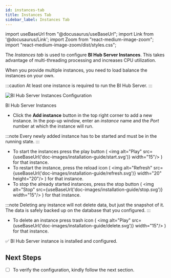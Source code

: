 ```yaml
---
id: instances-tab
title: Instances Tab
sidebar_label: Instances Tab
---
```


import useBaseUrl from "@docusaurus/useBaseUrl";
import Link from '@docusaurus/Link';
import Zoom from "react-medium-image-zoom";
import "react-medium-image-zoom/dist/styles.css";

The *Instances tab* is used to configure **BI Hub Server Instances**. 
This takes advantage of multi-threading processing and increases CPU utilization.

When you provide multiple instances, you need to load balance the instances on your own.

:::caution
 At least one instance is required to run the BI Hub Server.
:::

  <div class="center">
    <Zoom>
      <img alt="BI Hub Server Instances Configuration" src={useBaseUrl('doc-images/installation-guide/bihub-server-instances.png')}/>
    </Zoom>
    <p>BI Hub Server Instances</p>
  </div>

* Click the **Add instance** button in the top right corner to add a new instance. In the pop-up window, enter an *instance* name and the *Port* number at which the instance will run.

:::note
Every newly added instance has to be started and must be in the running state.
:::

* To start the instances press the play button ( <Zoom><img alt="Play" src={useBaseUrl('doc-images/installation-guide/start.svg')} width="15"/></Zoom> ) for that instance.
* To restart the instance, press the reload icon ( <Zoom><img alt="Refresh" src={useBaseUrl('doc-images/installation-guide/refresh.svg')} width="20" height="20"/></Zoom> ) for that instance.
* To stop the already started instances, press the stop button ( <Zoom><img alt="Stop" src={useBaseUrl('doc-images/installation-guide/stop.svg')} width="15"/></Zoom> ) for that instance.

:::note
Deleting any instance will not delete data, but just the snapshot of it. The data is safely backed up on the database that you configured.
:::

* To delete an instance press trash icon ( <Zoom><img alt="Play" src={useBaseUrl('doc-images/installation-guide/delete.svg')} width="15"/></Zoom> ) for that instance.

:white_check_mark: BI Hub Server instance is installed and configured.

## Next Steps

* [ ] To verify the configuration, kindly follow the next section.
